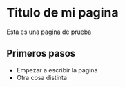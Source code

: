# Titulo de mi pagina

Esta es una pagina de prueba

## Primeros pasos
- Empezar a escribir la pagina
- Otra cosa distinta